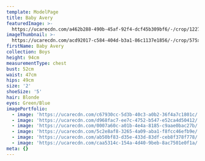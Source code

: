 ```yaml
---
template: ModelPage
title: Baby Avery
featuredImage: >-
  https://ucarecdn.com/a462b288-490b-45af-92f4-dcf45b309bf6/-/crop/1227x681/0,0/-/preview/
imageThumbnail: >-
  https://ucarecdn.com/acd92017-c584-404d-b3a1-86c1137e1856/-/crop/575x618/173,0/-/preview/
firstName: Baby Avery
collection: Boys
height: 94cm
measurementType: chest
bust: 52cm
waist: 47cm
hips: 49cm
size: '2'
shoeSize: '5'
hair: Blonde
eyes: Green/Blue
imagePortfolio:
  - image: 'https://ucarecdn.com/c67930cc-5d3b-40c3-a0b2-36f4a7c1801c/'
  - image: 'https://ucarecdn.com/d968fac7-ee7c-4752-b547-e52ca4d50412/'
  - image: 'https://ucarecdn.com/0007a60c-a01b-4e4a-8185-c9aae0bac27b/'
  - image: 'https://ucarecdn.com/5c2e8af8-3265-4a09-aba1-f8fcc46efb9e/'
  - image: 'https://ucarecdn.com/ab50bf83-d35e-433d-83df-ceb8f378f778/'
  - image: 'https://ucarecdn.com/caa5314c-154a-4d40-9beb-8ac7501e0f1a/'
meta: {}
---
```


